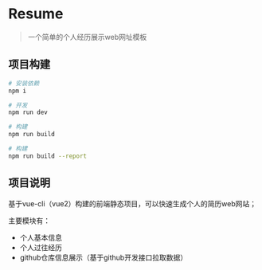 # Resume

> 一个简单的个人经历展示web网址模板

## 项目构建

``` bash
# 安装依赖
npm i

# 开发
npm run dev

# 构建
npm run build

# 构建
npm run build --report
```

## 项目说明

基于vue-cli（vue2）构建的前端静态项目，可以快速生成个人的简历web网站；

主要模块有：

- 个人基本信息
- 个人过往经历
- github仓库信息展示（基于github开发接口拉取数据）
